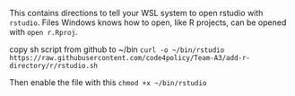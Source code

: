 This contains directions to tell your WSL system to open rstudio with `rstudio`.  Files Windows knows how to open, like R projects, can be opened with `open r.Rproj`.

copy sh script from github to ~/bin
`curl -o ~/bin/rstudio https://raw.githubusercontent.com/code4policy/Team-A3/add-r-directory/r/rstudio.sh`


Then enable the file with this 
`chmod +x ~/bin/rstudio`
